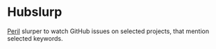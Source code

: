 # Hubslurp

[Peril](https://github.com/rackerlabs/peril) slurper to watch GitHub issues
on selected projects, that mention selected keywords.
